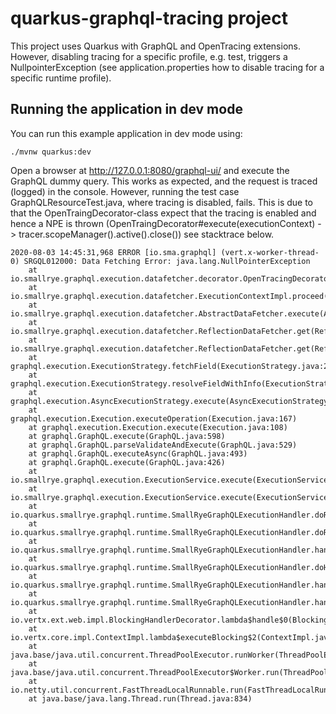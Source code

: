 # quarkus-graphql-tracing project

This project uses Quarkus with GraphQL and OpenTracing extensions. However, disabling tracing 
for a specific profile, e.g. test, triggers a NullpointerException (see application.properties how 
to disable tracing for a specific runtime profile).

## Running the application in dev mode

You can run this example application in dev mode using:
```
./mvnw quarkus:dev
```

Open a browser at http://127.0.0.1:8080/graphql-ui/ and execute the GraphQL dummy query. This works 
as expected, and the request is traced (logged) in the console. However, running the test case 
GraphQLResourceTest.java, where tracing is disabled, fails. This is due to that the OpenTraingDecorator-class expect that the tracing is 
enabled and hence a NPE is thrown (OpenTraingDecorator#execute(executionContext) -> tracer.scopeManager().active().close()) see stacktrace below.

```
2020-08-03 14:45:31,968 ERROR [io.sma.graphql] (vert.x-worker-thread-0) SRGQL012000: Data Fetching Error: java.lang.NullPointerException
	at io.smallrye.graphql.execution.datafetcher.decorator.OpenTracingDecorator.execute(OpenTracingDecorator.java:77)
	at io.smallrye.graphql.execution.datafetcher.ExecutionContextImpl.proceed(ExecutionContextImpl.java:66)
	at io.smallrye.graphql.execution.datafetcher.AbstractDataFetcher.execute(AbstractDataFetcher.java:144)
	at io.smallrye.graphql.execution.datafetcher.ReflectionDataFetcher.get(ReflectionDataFetcher.java:72)
	at io.smallrye.graphql.execution.datafetcher.ReflectionDataFetcher.get(ReflectionDataFetcher.java:22)
	at graphql.execution.ExecutionStrategy.fetchField(ExecutionStrategy.java:277)
	at graphql.execution.ExecutionStrategy.resolveFieldWithInfo(ExecutionStrategy.java:202)
	at graphql.execution.AsyncExecutionStrategy.execute(AsyncExecutionStrategy.java:74)
	at graphql.execution.Execution.executeOperation(Execution.java:167)
	at graphql.execution.Execution.execute(Execution.java:108)
	at graphql.GraphQL.execute(GraphQL.java:598)
	at graphql.GraphQL.parseValidateAndExecute(GraphQL.java:529)
	at graphql.GraphQL.executeAsync(GraphQL.java:493)
	at graphql.GraphQL.execute(GraphQL.java:426)
	at io.smallrye.graphql.execution.ExecutionService.execute(ExecutionService.java:124)
	at io.smallrye.graphql.execution.ExecutionService.execute(ExecutionService.java:96)
	at io.quarkus.smallrye.graphql.runtime.SmallRyeGraphQLExecutionHandler.doRequest(SmallRyeGraphQLExecutionHandler.java:164)
	at io.quarkus.smallrye.graphql.runtime.SmallRyeGraphQLExecutionHandler.doRequest(SmallRyeGraphQLExecutionHandler.java:157)
	at io.quarkus.smallrye.graphql.runtime.SmallRyeGraphQLExecutionHandler.handlePost(SmallRyeGraphQLExecutionHandler.java:100)
	at io.quarkus.smallrye.graphql.runtime.SmallRyeGraphQLExecutionHandler.doHandle(SmallRyeGraphQLExecutionHandler.java:81)
	at io.quarkus.smallrye.graphql.runtime.SmallRyeGraphQLExecutionHandler.handle(SmallRyeGraphQLExecutionHandler.java:59)
	at io.quarkus.smallrye.graphql.runtime.SmallRyeGraphQLExecutionHandler.handle(SmallRyeGraphQLExecutionHandler.java:35)
	at io.vertx.ext.web.impl.BlockingHandlerDecorator.lambda$handle$0(BlockingHandlerDecorator.java:48)
	at io.vertx.core.impl.ContextImpl.lambda$executeBlocking$2(ContextImpl.java:313)
	at java.base/java.util.concurrent.ThreadPoolExecutor.runWorker(ThreadPoolExecutor.java:1128)
	at java.base/java.util.concurrent.ThreadPoolExecutor$Worker.run(ThreadPoolExecutor.java:628)
	at io.netty.util.concurrent.FastThreadLocalRunnable.run(FastThreadLocalRunnable.java:30)
	at java.base/java.lang.Thread.run(Thread.java:834)

```

